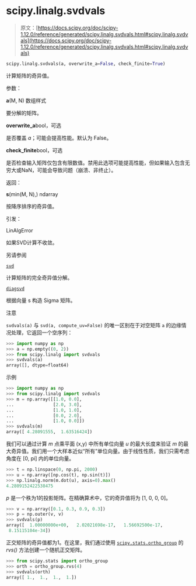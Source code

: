 # scipy.linalg.svdvals

> 原文：[https://docs.scipy.org/doc/scipy-1.12.0/reference/generated/scipy.linalg.svdvals.html#scipy.linalg.svdvals](https://docs.scipy.org/doc/scipy-1.12.0/reference/generated/scipy.linalg.svdvals.html#scipy.linalg.svdvals)

```py
scipy.linalg.svdvals(a, overwrite_a=False, check_finite=True)
```

计算矩阵的奇异值。

参数：

**a**(M, N) 数组样式

要分解的矩阵。

**overwrite_a**bool，可选

是否覆盖 *a*；可能会提高性能。默认为 False。

**check_finite**bool，可选

是否检查输入矩阵仅包含有限数值。禁用此选项可能提高性能，但如果输入包含无穷大或NaN，可能会导致问题（崩溃、非终止）。

返回：

**s**(min(M, N),) ndarray

按降序排序的奇异值。

引发：

LinAlgError

如果SVD计算不收敛。

另请参阅

[`svd`](scipy.linalg.svd.html#scipy.linalg.svd "scipy.linalg.svd")

计算矩阵的完全奇异值分解。

[`diagsvd`](scipy.linalg.diagsvd.html#scipy.linalg.diagsvd "scipy.linalg.diagsvd")

根据向量 s 构造 Sigma 矩阵。

注意

`svdvals(a)` 与 `svd(a, compute_uv=False)` 的唯一区别在于对空矩阵 `a` 的边缘情况处理，它返回一个空序列：

```py
>>> import numpy as np
>>> a = np.empty((0, 2))
>>> from scipy.linalg import svdvals
>>> svdvals(a)
array([], dtype=float64) 
```

示例

```py
>>> import numpy as np
>>> from scipy.linalg import svdvals
>>> m = np.array([[1.0, 0.0],
...               [2.0, 3.0],
...               [1.0, 1.0],
...               [0.0, 2.0],
...               [1.0, 0.0]])
>>> svdvals(m)
array([ 4.28091555,  1.63516424]) 
```

我们可以通过计算 *m* 点乘平面 (x,y) 中所有单位向量 *u* 的最大长度来验证 *m* 的最大奇异值。我们用一个大样本近似“所有”单位向量。由于线性性质，我们只需考虑角度在 [0, pi] 内的单位向量。

```py
>>> t = np.linspace(0, np.pi, 2000)
>>> u = np.array([np.cos(t), np.sin(t)])
>>> np.linalg.norm(m.dot(u), axis=0).max()
4.2809152422538475 
```

*p* 是一个秩为1的投影矩阵。在精确算术中，它的奇异值将为 [1, 0, 0, 0]。

```py
>>> v = np.array([0.1, 0.3, 0.9, 0.3])
>>> p = np.outer(v, v)
>>> svdvals(p)
array([  1.00000000e+00,   2.02021698e-17,   1.56692500e-17,
 8.15115104e-34]) 
```

正交矩阵的奇异值都为1。在这里，我们通过使用 [`scipy.stats.ortho_group`](scipy.stats.ortho_group.html#scipy.stats.ortho_group "scipy.stats.ortho_group") 的 *rvs()* 方法创建一个随机正交矩阵。

```py
>>> from scipy.stats import ortho_group
>>> orth = ortho_group.rvs(4)
>>> svdvals(orth)
array([ 1.,  1.,  1.,  1.]) 
```

